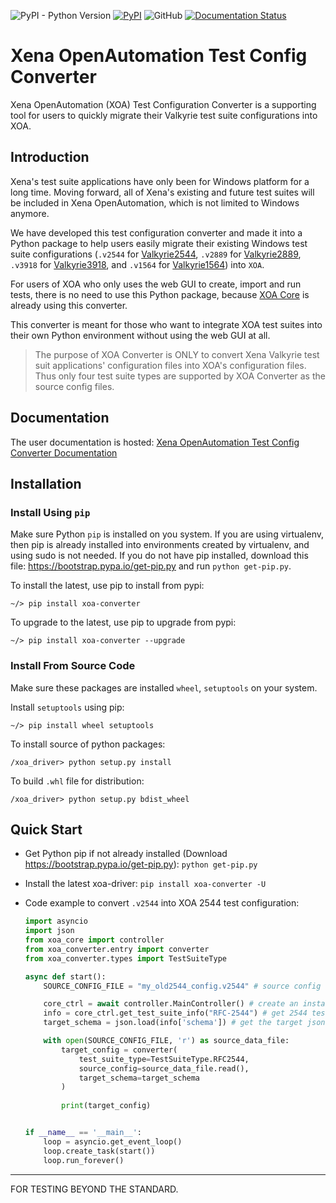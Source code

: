 ![PyPI - Python Version](https://img.shields.io/pypi/pyversions/xoa-converter) [![PyPI](https://img.shields.io/pypi/v/xoa-converter)](https://pypi.python.org/pypi/xoa-converter) ![GitHub](https://img.shields.io/github/license/xenanetworks/open-automation-config-converter) [![Documentation Status](https://readthedocs.org/projects/xena-openautomation-test-config-converter/badge/?version=stable)](https://xena-openautomation-test-config-converter.readthedocs.io/en/stable/?badge=stable)
# Xena OpenAutomation Test Config Converter
Xena OpenAutomation (XOA) Test Configuration Converter is a supporting tool for users to quickly migrate their Valkyrie test suite configurations into XOA.

## Introduction
Xena's test suite applications have only been for Windows platform for a long time. Moving forward, all of Xena's existing and future test suites will be included in Xena OpenAutomation, which is not limited to Windows anymore. 

We have developed this test configuration converter and made it into a Python package to help users easily migrate their existing Windows test suite configurations (`.v2544` for [Valkyrie2544](https://xenanetworks.com/product/valkyrie2544/), `.v2889` for [Valkyrie2889](https://xenanetworks.com/product/valkyrie2889/), `.v3918` for [Valkyrie3918](https://xenanetworks.com/product/valkyrie3918/), and `.v1564` for [Valkyrie1564](https://xenanetworks.com/product/valkyrie1564/)) into `XOA`.

For users of XOA who only uses the web GUI to create, import and run tests, there is no need to use this Python package, because [XOA Core](https://github.com/xenanetworks/open-automation-core) is already using this converter.

This converter is meant for those who want to integrate XOA test suites into their own Python environment without using the web GUI at all.

> The purpose of XOA Converter is ONLY to convert Xena Valkyrie test suit applications' configuration files into XOA's configuration files. Thus only four test suite types are supported by XOA Converter as the source config files. 

## Documentation
The user documentation is hosted:
[Xena OpenAutomation Test Config Converter Documentation](https://docs.xoa-config-converter.xenanetworks.com/)


## Installation

### Install Using `pip`
Make sure Python `pip` is installed on you system. If you are using virtualenv, then pip is already installed into environments created by virtualenv, and using sudo is not needed. If you do not have pip installed, download this file: https://bootstrap.pypa.io/get-pip.py and run `python get-pip.py`.

To install the latest, use pip to install from pypi:
``` shell
~/> pip install xoa-converter
```

To upgrade to the latest, use pip to upgrade from pypi:
``` shell
~/> pip install xoa-converter --upgrade
```

### Install From Source Code
Make sure these packages are installed ``wheel``, ``setuptools`` on your system.

Install ``setuptools`` using pip:
``` shell
~/> pip install wheel setuptools
```

To install source of python packages:
``` shell
/xoa_driver> python setup.py install
```

To build ``.whl`` file for distribution:
``` shell
/xoa_driver> python setup.py bdist_wheel
```

## Quick Start

* Get Python pip if not already installed (Download https://bootstrap.pypa.io/get-pip.py):
    `python get-pip.py`

* Install the latest xoa-driver:
    `pip install xoa-converter -U`

* Code example to convert `.v2544` into XOA 2544 test configuration:
    ```python
    import asyncio
    import json
    from xoa_core import controller
    from xoa_converter.entry import converter
    from xoa_converter.types import TestSuiteType

    async def start():
        SOURCE_CONFIG_FILE = "my_old2544_config.v2544" # source config file to be converted

        core_ctrl = await controller.MainController() # create an instance of xoa core controller
        info = core_ctrl.get_test_suite_info("RFC-2544") # get 2544 test suite information from the core's registration
        target_schema = json.load(info['schema']) # get the target json schema

        with open(SOURCE_CONFIG_FILE, 'r') as source_data_file:
            target_config = converter(
                test_suite_type=TestSuiteType.RFC2544, 
                source_config=source_data_file.read(), 
                target_schema=target_schema
            )
            
            print(target_config)


    if __name__ == '__main__':
        loop = asyncio.get_event_loop()
        loop.create_task(start())
        loop.run_forever()
    ```


***

FOR TESTING BEYOND THE STANDARD.